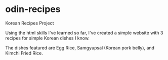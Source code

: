 # odin-recipes
Korean Recipes Project

Using the html skills I've learned so far, I've created a simple website with 3 recipes for simple Korean dishes I know.

The dishes featured are Egg Rice, Samgyupsal (Korean pork belly), and Kimchi Fried Rice.
